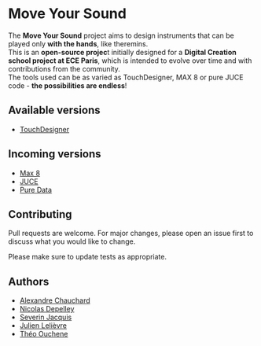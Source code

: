 # Move Your Sound

The **Move Your Sound** project aims to design instruments that can be played only **with the hands**, like theremins. \
This is an **open-source projec**t initially designed for a **Digital Creation school project at ECE Paris**, which is intended to evolve over time and with contributions from the community. \
The tools used can be as varied as TouchDesigner, MAX 8 or pure JUCE code - **the possibilities are endless**!


## Available versions

- [TouchDesigner](https://derivative.ca/)


## Incoming versions

- [Max 8](https://cycling74.com/products/max)
- [JUCE](https://juce.com/)
- [Pure Data](https://puredata.info/)


## Contributing

Pull requests are welcome. For major changes, please open an issue first
to discuss what you would like to change.

Please make sure to update tests as appropriate.


## Authors

- [Alexandre Chauchard](https://www.linkedin.com/in/alexandre-chauchard-9325b8190/)
- [Nicolas Depelley](https://www.linkedin.com/in/nicolas-depelley-a9a8501b6/)
- [Severin Jacquis](https://www.linkedin.com/in/severin-jacquis-750b69218/)
- [Julien Lelièvre](https://www.linkedin.com/in/julien-leli%C3%A8vre-365088220/)
- [Théo Ouchene](https://www.linkedin.com/in/th%C3%A9o-ouchene-69359021b/)